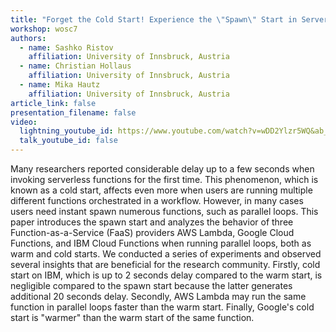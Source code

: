 ```yaml
---
title: "Forget the Cold Start! Experience the \"Spawn\" Start in Serverless Computing"
workshop: wosc7
authors:
  - name: Sashko Ristov
    affiliation: University of Innsbruck, Austria
  - name: Christian Hollaus
    affiliation: University of Innsbruck, Austria
  - name: Mika Hautz
    affiliation: University of Innsbruck, Austria
article_link: false
presentation_filename: false
video:
  lightning_youtube_id: https://www.youtube.com/watch?v=wDD2Ylzr5WQ&ab_channel=SaskoRistov
  talk_youtube_id: false
---
```


Many researchers reported considerable delay up to a few seconds when invoking serverless functions for the first time. This phenomenon, which is known as a cold start, affects even more when users are running multiple different functions orchestrated in a workflow. However, in many cases users need instant spawn numerous functions, such as parallel loops. This paper introduces the spawn start and analyzes the behavior of three Function-as-a-Service (FaaS) providers AWS Lambda, Google Cloud Functions, and IBM Cloud Functions when running parallel loops, both as warm and cold starts. We conducted a series of experiments and observed several insights that are beneficial for the research community. Firstly, cold start on IBM, which is up to 2 seconds delay compared to the warm start, is negligible compared to the spawn start because the latter generates additional 20 seconds delay. Secondly, AWS Lambda may run the same function in parallel loops faster than the warm start. Finally, Google's cold start is "warmer" than the warm start of the same function.